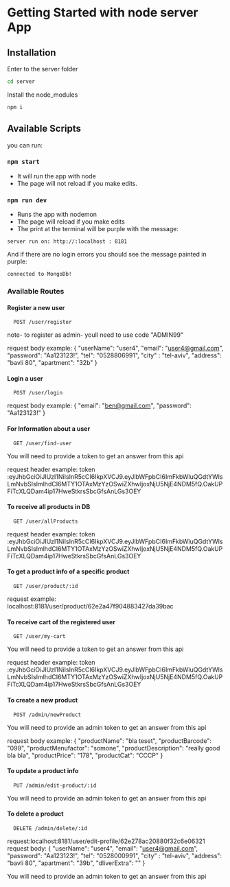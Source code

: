 # Getting Started with node server App

## Installation

Enter to the server folder

```bash
cd server
```

Install the node_modules

```bash
npm i
```

## Available Scripts

you can run:

### `npm start`

- It will run the app with node
- The page will not reload if you make edits.

### `npm run dev`

- Runs the app with nodemon
- The page will reload if you make edits
- The print at the terminal will be purple with the message:

`server run on: http://:localhost : 8181`

And if there are no login errors you should see the message painted in purple:

`connected to MongoDb!`

### Available Routes

#### Register a new user

```http
  POST /user/register
```

note- to register as admin- youll need to use code "ADMIN99"

request body example:
{
"userName": "user4",
"email": "user4@gmail.com",
"password": "Aa123123!",
"tel": "0528806991",
"city" : "tel-aviv",
"address": "bavli 80",
"apartment": "32b"
}

#### Login a user

```http
  POST /user/login
```

request body example:
{
"email": "ben@gmail.com",
"password": "Aa123123!"
}

#### For Information about a user

```http
  GET /user/find-user
```

You will need to provide a token to get an answer from this api

request header example:
token :eyJhbGciOiJIUzI1NiIsInR5cCI6IkpXVCJ9.eyJlbWFpbCI6ImFkbWluQGdtYWlsLmNvbSIsImlhdCI6MTY1OTAxMzYzOSwiZXhwIjoxNjU5NjE4NDM5fQ.OakUPFiTcXLQDam4ip17HweStkrsSbcGfsAnLGs3OEY

#### To receive all products in DB

```http
  GET /user/allProducts
```

request header example:
token :eyJhbGciOiJIUzI1NiIsInR5cCI6IkpXVCJ9.eyJlbWFpbCI6ImFkbWluQGdtYWlsLmNvbSIsImlhdCI6MTY1OTAxMzYzOSwiZXhwIjoxNjU5NjE4NDM5fQ.OakUPFiTcXLQDam4ip17HweStkrsSbcGfsAnLGs3OEY

#### To get a product info of a specific product

```http
  GET /user/product/:id
```

request example:
localhost:8181/user/product/62e2a47f904883427da39bac

#### To receive cart of the registered user

```http
  GET /user/my-cart
```

You will need to provide a token to get an answer from this api

request header example:
token :eyJhbGciOiJIUzI1NiIsInR5cCI6IkpXVCJ9.eyJlbWFpbCI6ImFkbWluQGdtYWlsLmNvbSIsImlhdCI6MTY1OTAxMzYzOSwiZXhwIjoxNjU5NjE4NDM5fQ.OakUPFiTcXLQDam4ip17HweStkrsSbcGfsAnLGs3OEY

#### To create a new product

```http
  POST /admin/newProduct
```

You will need to provide an admin token to get an answer from this api

request body example:
{
"productName": "bla teset",
"productBarcode": "099",
"productMenufactor": "somone",
"productDescription": "really good bla bla",
"productPrice": "178",
"productCat": "CCCP"
}

#### To update a product info

```http
  PUT /admin/edit-product/:id
```

You will need to provide an admin token to get an answer from this api

#### To delete a product

```http
  DELETE /admin/delete/:id
```

request:localhost:8181/user/edit-profile/62e278ac20880f32c6e06321
request body:
{
"userName": "user4",
"email": "user4@gmail.com",
"password": "Aa123123!",
"tel": "0528000991",
"city" : "tel-aviv",
"address": "bavli 80",
"apartment": "39b",
"dliverExtra": ""
}

You will need to provide an admin token to get an answer from this api
